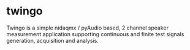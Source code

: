 # twingo
Twingo is a simple nidaqmx / pyAudio based, 2 channel speaker measurement application supporting continuous and finite test signals generation, acquisition and analysis.
